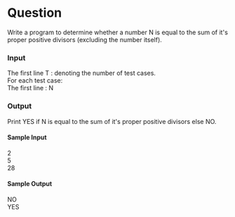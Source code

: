# Question

Write a program to determine whether a number N is equal to the sum of it's proper positive divisors (excluding the number itself).

### Input
The first line T : denoting the number of test cases.  
For each test case:  
The first line : N

### Output
Print YES if N is equal to the sum of it's proper positive divisors else NO.

#### Sample Input
2    
5  
28

#### Sample Output
NO  
YES
